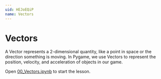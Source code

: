```yaml
---
uid: HEJoEQiP
name: Vectors
---
```


# Vectors

A Vector represents a 2-dimensional quantity, like a point in space or the
direction something is moving. In Pygame, we use Vectors to represent the
position, velocity, and acceleration of objects in our game.

Open [00_Vectors.ipynb](00_Vectors.ipynb) to start the lesson.